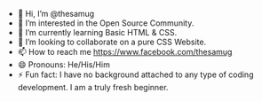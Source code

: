 - 👋 Hi, I’m @thesamug
- 👀 I’m interested in the Open Source Community.
- 🌱 I’m currently learning Basic HTML & CSS.
- 💞️ I’m looking to collaborate on a pure CSS Website.
- 📫 How to reach me https://www.facebook.com/thesamug
- 😄 Pronouns: He/His/Him
- ⚡ Fun fact: I have no background attached to any type of coding development. I am a truly fresh beginner.

<!---
thesamug/thesamug is a ✨ special ✨ repository because its `README.md` (this file) appears on your GitHub profile.
You can click the Preview link to take a look at your changes.
--->
